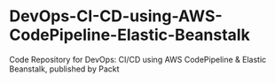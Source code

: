 # DevOps-CI-CD-using-AWS-CodePipeline-Elastic-Beanstalk
Code Repository for DevOps: CI/CD using AWS CodePipeline &amp; Elastic Beanstalk, published by Packt
